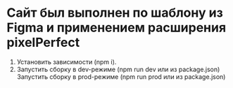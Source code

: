 # Сайт был выполнен по шаблону из Figma и применением расширения pixelPerfect

1. Установить зависимости (npm i).
2. Запустить сборку в dev-режиме (npm run dev или из package.json)
   <!-- // -->
   Запустить сборку в prod-режиме (npm run prod или из package.json)